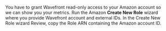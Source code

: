You have to grant Wavefront read-only access to your Amazon account so we can show you your metrics. Run the Amazon **Create New Role** wizard where you provide Wavefront account and external IDs. In the Create New Role wizard Review, copy the Role ARN containing the Amazon account ID.
